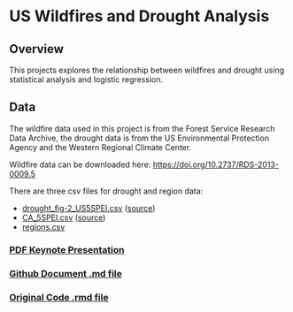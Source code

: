 # US Wildfires and Drought Analysis

## Overview

This projects explores the relationship between wildfires and drought using
statistical analysis and logistic regression.

## Data

The wildfire data used in this project is from the Forest Service Research Data
Archive, the drought data is from the US Environmental Protection Agency and
the Western Regional Climate Center.

Wildfire data can be downloaded here: <https://doi.org/10.2737/RDS-2013-0009.5>

There are three csv files for drought and region data:

- [drought_fig-2_US5SPEI.csv](https://github.com/rrailton/us-wildfires-and-drought/blob/main/drought_fig-2_US5SPEI.csv)
  ([source](https://www.epa.gov/climate-indicators/climate-change-indicators-drought))
- [CA_5SPEI.csv](https://github.com/rrailton/us-wildfires-and-drought/blob/main/CA_5SPEI.csv)
  ([source](https://wrcc.dri.edu/wwdt/time/))
- [regions.csv](https://github.com/rrailton/us-wildfires-and-drought/blob/main/regions.csv)

### [PDF Keynote Presentation](https://github.com/rrailton/us-wildfires-and-drought/blob/main/us-wildfires-and-dought-presentation.pdf)

### [Github Document .md file](https://github.com/rrailton/us-wildfires-and-drought/blob/main/us-wildfires-and-dought-presentation.pdf)

### [Original Code .rmd file](https://github.com/rrailton/us-wildfires-and-drought/blob/main/us-wildfires-and-drought.Rmd)
